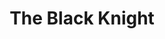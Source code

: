 ---
layout: production
title: The Black Knight
dates: February 19, 2017
location: Stage 773, Chicago
synopsis: A love story between a Jewish spy and SS Captain of the Intelligence Division set in Prague during the height of the Nazi occupation during World War II. This world premiere play by Angeli Primlani was performed as a staged reading.
director: Angeli Primlani

director_bio_url: http://accidentalshakespeare.com/about/company/angeli_primlani
---